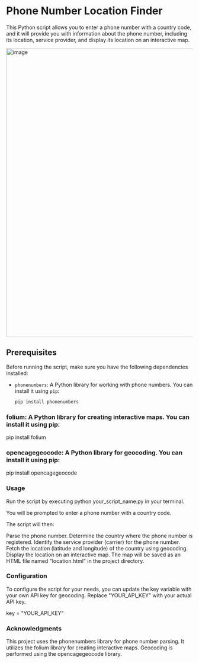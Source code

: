 # Phone Number Location Finder

This Python script allows you to enter a phone number with a country code, and it will provide you with information about the phone number, including its location, service provider, and display its location on an interactive map.


<img width="780" alt="image" src="https://github.com/IsmaelKiprop/track_phone_numbers/assets/133222922/3280339b-a660-4e18-92e1-8a251b4f57c6">


## Prerequisites

Before running the script, make sure you have the following dependencies installed:

- `phonenumbers`: A Python library for working with phone numbers. You can install it using `pip`:

  ```bash
  pip install phonenumbers

### folium: A Python library for creating interactive maps. You can install it using pip:

pip install folium

### opencagegeocode: A Python library for geocoding. You can install it using pip:

pip install opencagegeocode

### Usage

Run the script by executing python your_script_name.py in your terminal.

You will be prompted to enter a phone number with a country code.

The script will then:

Parse the phone number.
Determine the country where the phone number is registered.
Identify the service provider (carrier) for the phone number.
Fetch the location (latitude and longitude) of the country using geocoding.
Display the location on an interactive map.
The map will be saved as an HTML file named "location.html" in the project directory.

### Configuration

To configure the script for your needs, you can update the key variable with your own API key for geocoding. Replace "YOUR_API_KEY" with your actual API key.

key = "YOUR_API_KEY"

### Acknowledgments

This project uses the phonenumbers library for phone number parsing.
It utilizes the folium library for creating interactive maps.
Geocoding is performed using the opencagegeocode library.
